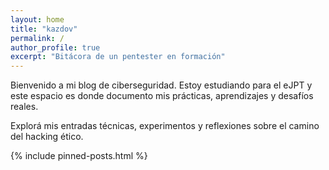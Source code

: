 ```yaml
---
layout: home
title: "kazdov"
permalink: /
author_profile: true
excerpt: "Bitácora de un pentester en formación"
---
```


Bienvenido a mi blog de ciberseguridad.
Estoy estudiando para el eJPT y este espacio es donde documento mis prácticas, aprendizajes y desafíos reales.

Explorá mis entradas técnicas, experimentos y reflexiones sobre el camino del hacking ético.

{% include pinned-posts.html %}
